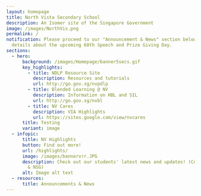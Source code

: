 ```yaml
---
layout: homepage
title: North Vista Secondary School
description: An Isomer site of the Singapore Government
image: /images/NorthVis.png
permalink: /
notification: Please proceed to our "Announcement & News" section below to find
  details about the upcoming 68th Speech and Prize Giving Day.
sections:
  - hero:
      background: /images/Homepage/banner5secs.gif
      key_highlights:
        - title: NDLP Resource Site
          description: Resources and tutorials
          url: http://go.gov.sg/nvpdlp
        - title: Blended Learning @ NV
          description: Information on HBL and SIL
          url: http://go.gov.sg/nvbl
        - title: NV Cares
          description: VIA Highlights
          url: https://sites.google.com/view/nvcares
      title: Testing
      variant: image
  - infopic:
      title: NV Highlights
      button: Find out more!
      url: /highlights/
      image: /images/bannervrr.JPG
      description: Check out our students' latest news and updates! (Competitions, SYF
        & NSG)
      alt: Image alt text
  - resources:
      title: Announcements & News
---
```

